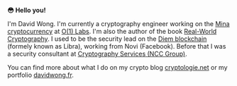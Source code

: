 **😳 Hello you!**

I'm David Wong. I'm currently a cryptography engineer working on the [Mina cryptocurrency](https://minaprotocol.com/) at [O(1) Labs](https://o1labs.org/). I'm also the author of the book [Real-World Cryptography](https://www.manning.com/books/real-world-cryptography?a_aid=Realworldcrypto&a_bid=ad500e09).
I used to be the security lead on the [Diem blockchain](https://www.diem.com) (formely known as Libra), working from Novi (Facebook). 
Before that I was a security consultant at [Cryptography Services (NCC Group)](https://www.nccgroup.com/us/). 

You can find more about what I do on my crypto blog [cryptologie.net](https://www.cryptologie.net) or my portfolio [davidwong.fr](https://davidwong.fr).
